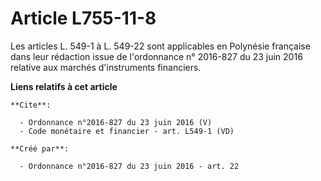 # Article L755-11-8

Les articles L. 549-1 à L. 549-22 sont applicables en Polynésie française dans leur rédaction issue de l'ordonnance n°
2016-827 du 23 juin 2016 relative aux marchés d'instruments financiers.

**Liens relatifs à cet article**

	**Cite**:

	  - Ordonnance n°2016-827 du 23 juin 2016 (V)
	  - Code monétaire et financier - art. L549-1 (VD)

	**Créé par**:

	  - Ordonnance n°2016-827 du 23 juin 2016 - art. 22
